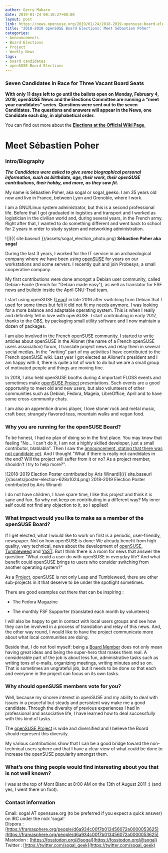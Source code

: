 ```yaml
---
author: Gerry Makaro
date: 2019-01-24 00:10:27+00:00
layout: post
link: https://news.opensuse.org/2019/01/24/2018-2019-opensuse-board-elections-meet-sebastien-poher/
title: "2018-2019 openSUSE Board Elections: Meet Sébastien Poher"
categories:
- Announcements
- Board Elections
- Project
- Weekly News
tags:
- board candidates
- openSUSE Board Elections
---
```




### Seven Candidates in Race for Three Vacant Board Seats







**With only 11 days left to go until the ballots open on Monday, February 4, 2019, openSUSE News and the Elections Committee are running a “meet your candidates” series. Questions were sent out to the seven Candidates. The questions and answers will appear in the News, one Candidate each day, in alphabetical order.**







You can find out more about the [**Elections at the Official Wiki Page**.](https://en.opensuse.org/openSUSE:Board_election)







# Meet Sébastien Poher







### Intro/Biography







_**The Candidates were asked to give some biographical personal information, such as birthdate, age, their work, their openSUSE contributions, their hobby, and more, as they saw fit.**_







My name is Sébastien Poher, aka sogal or sogal_geeko. I am 35 years old now and live in France, between Lyon and Grenoble, where I work.







I am a GNU/Linux system administrator, but this is a second professional life. Before that I got graduated in logistics and transport and I worked as logistician in the civilian world and, during several years, in the French army. Right after that, I wanted to do something different and went back to school for 2 years in order to study system and networking administration.








![]({{ site.baseurl }}/assets/sogal_election_photo.png)
**Sébastien Poher aka sogal**









During the last 3 years, I worked for the IT service in an archaeological company where we have been using [openSUSE](https://www.opensuse.org/) for years on our workstations and some servers. I recently quit and join Probesys, a small cooperative company.







My first contributions were done amongst a Debian user community, called Debian-Facile (french for "Debian made easy"), as well as translator for FSF news and bulletin inside the April GNU-Trad team.







I start using openSUSE ([Leap](https://www.opensuse.org/#Leap)) in late 2016 after switching from Debian that I used for some times but felt it did not fit my needs anymore. I was looking for a more balance and adaptable operating system. This is when I really and definitely fell in love with openSUSE. I start contributing in early 2017, thanks to the [OBS](https://build.opensuse.org/project/show/home:sogal), by packaging small utility software and I now maintain a dozen of packages.







I am also involved in the French openSUSE community. I started to write articles about openSUSE in the Alionet (the name of a French openSUSE users association) forum, I translate project news and relay them in several social medias. In the "writing" part of my activities I have contributed to the French openSUSE wiki. Last year I got elected as Alionet's president and I am happy with it, there is quite a lot of work to do but we are a small group of motivated people and things are moving fine.







In 2018, I also held openSUSE booths during 4 important FLOSS events and sometimes make [openSUSE Project](https://en.opensuse.org/Portal:Project) presentations. Such events are a good opportunity to meet old and new users, but also volunteers of other communities such as Debian, Fedora, Mageia, LibreOffice, April and to have some cross-community chats.







I am also an apprentice drums player, I love stoner rock and metal music, craft beer, strangely flavored teas, mountain walks and vegan food.







### Why you are running for the openSUSE Board?







To be honest, I had no plan of doing so in the first place. You may know that feeling "No… I can't do it, I am not a highly skilled developer, just a small contributor, blablabla". Then I saw the [announcement, stating that there was not candidate yet](https://news.opensuse.org/2019/01/04/no-candidates-board-might-be-forced-to-hand-pick-new-board-members/). And I thought "What if there is really not candidates in the end? Will the project will suffer from it or no? As a project member, shouldn't I try to help more?".








![2018-2019 Election Poster contributed by Aris Winardi]({{ site.baseurl }}/assets/poster-election-628x1024.png)
2018-2019 Election Poster contributed by Aris Winardi









I do not have children, I have spare time, I like this project and think it is sane and fun. So why not keep on contributing in a different way? My inner self could not find any objection to it, so I applied!







### What impact would you like to make as a member of the openSUSE Board?







If I get elected, what I would like to work on first is a periodic, user-friendly, newspaper. Not on how openSUSE is done: We already benefit from high quality, very technical, news about the development of [openSUSE](https://www.opensuse.org/), [Tumbleweed](https://www.opensuse.org/#Tumbleweed) and [YaST](https://en.opensuse.org/Portal:YaST). But I think there is a room for news that answer the question: "What could a user do with openSUSE in everyday life? And what benefit could openSUSE brings to users who consider switching from another operating system?"







As a [Project](https://en.opensuse.org/Portal:Project), openSUSE is not only Leap and Tumbleweed, there are other sub-projects in it that deserve to be under the spotlight sometimes.







There are good examples out there that can be inspiring :









  * The Fedora Magazine


  * The monthly FSF Supporter (translated each month by volunteers)







I will also be happy to get in contact with local users groups and see how they can be involved in a process of translation and relay of this news. And, the other way round, I would like to have the project communicate more about what local communities are doing.







Beside that, I do not fool myself: being a [Board Member](https://en.opensuse.org/openSUSE:Board) does not only mean having great ideas and being the super-hero that makes them real. A considerable part of the job is about less fun, administrative tasks such as writing tons of e-mails, organizing meetings, writing minutes and so on. That is sometimes an ungrateful job, but it needs to be done so that each and everyone in the project can focus on its own tasks.







### Why should openSUSE members vote for you?







Well, because my sincere interest in openSUSE and my ability to deal with issues in a peaceful but steady and persistent way make me a good candidate. Through the diversity of previous experiences I had in professional and associative life, I have learned how to deal successfully with this kind of tasks.







The [openSUSE Project](https://en.opensuse.org/Portal:Project) is wide and diversified and I believe the Board should represent this diversity.







My various contributions show that I can be a good bridge toward the non-technical users sphere and that I have a clear view of what could be done to increase the openSUSE popularity amongst them.







### What’s one thing people would find interesting about you that is not well known?







I was at the top of Mont Blanc at 8:00 AM on the 13th of August 2011 :) (and yes, I went there on foot).







### Contact information







Email: sogal AT opensuse.org (to be preferred if you expect a quick answer)  
on IRC under the nick 'sogal'  
Dispora : [https://framasphere.org/people/d6a934c00f7b013456072a0000053625](https://framasphere.org/people/d6a934c00f7b013456072a0000053625)  
Mastodon : [https://fosstodon.org/@sogal](https://fosstodon.org/@sogal)  
Twitter : [https://twitter.com/sogal_geek](https://twitter.com/sogal_geek)


		
